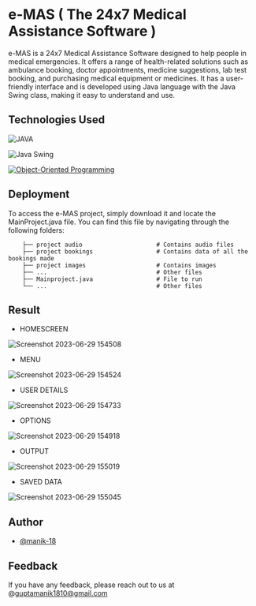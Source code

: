 # e-MAS ( The 24x7 Medical Assistance Software )

e-MAS is a 24x7 Medical Assistance Software designed to help people in medical emergencies. It offers a range of health-related solutions such as ambulance booking, doctor appointments, medicine suggestions, lab test booking, and purchasing medical equipment or medicines. It has a user-friendly interface and is developed using Java language with the Java Swing class, making it easy to understand and use.

## Technologies Used

![JAVA](https://img.shields.io/badge/Java-ED8B00?style=for-the-badge&logo=openjdk&logoColor=white)

![Java Swing](https://img.shields.io/badge/Java%20Swing-User%20Interface-orange.svg)

[![Object-Oriented Programming](https://img.shields.io/badge/OOPS-Java-blue.svg)](https://en.wikipedia.org/wiki/Object-oriented_programming)

## Deployment

To access the e-MAS project, simply download it and locate the MainProject.java file. You can find this file by navigating through the following folders:

``` src
    ├── project audio                     # Contains audio files
    ├── project bookings                  # Contains data of all the bookings made
    ├── project images                    # Contains images
    ├── ...                               # Other files
    ├── Mainproject.java                  # File to run
    └── ...                               # Other files
```

## Result

- HOMESCREEN

![Screenshot 2023-06-29 154508](https://github.com/manik-18/Medical-Assistance-Software/assets/102967918/daeb02cb-f99c-473e-ac06-4db683d6951c)

- MENU

![Screenshot 2023-06-29 154524](https://github.com/manik-18/Medical-Assistance-Software/assets/102967918/796890cf-0e88-457a-8ee5-3a6b7403aea0)

- USER DETAILS

![Screenshot 2023-06-29 154733](https://github.com/manik-18/Medical-Assistance-Software/assets/102967918/11736b05-843f-44f2-b3fa-76ff9a78aac6)

- OPTIONS

![Screenshot 2023-06-29 154918](https://github.com/manik-18/Medical-Assistance-Software/assets/102967918/fe35f033-8e4d-48e0-883b-765bcaf6231c)

- OUTPUT

![Screenshot 2023-06-29 155019](https://github.com/manik-18/Medical-Assistance-Software/assets/102967918/850451e7-b31a-45e6-8063-3f880ba9adcd)

- SAVED DATA

![Screenshot 2023-06-29 155045](https://github.com/manik-18/Medical-Assistance-Software/assets/102967918/068a58ac-f432-4dda-8ff8-ef52347bb13c)

## Author

- [@manik-18](https://github.com/manik-18)

## Feedback

If you have any feedback, please reach out to us at @guptamanik1810@gmail.com

